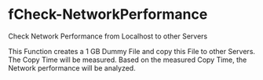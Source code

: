 # fCheck-NetworkPerformance
Check Network Performance from Localhost to other Servers

This Function creates a 1 GB Dummy File and copy this File to other Servers.
The Copy Time will be measured. Based on the measured Copy Time, the Network performance 
will be analyzed.
